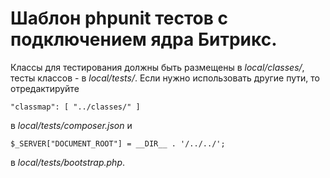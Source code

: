 # Шаблон phpunit тестов с подключением ядра Битрикс.

Классы для тестирования должны быть размещены в *local/classes/*, тесты классов - в *local/tests/*. Если нужно использовать другие пути, то отредактируйте 

`
"classmap": [
	"../classes/"
]
`

в *local/tests/composer.json* и

`
$_SERVER["DOCUMENT_ROOT"] = __DIR__ . '/../../';
`

в *local/tests/bootstrap.php*.
